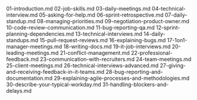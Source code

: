 01-introduction.md
02-job-skills.md
03-daily-meetings.md
04-technical-interview.md
05-asking-for-help.md
06-sprint-retrospective.md
07-daily-standup.md
08-managing-priorities.md
09-negotiation-product-owner.md
10-code-review-communication.md
11-bug-reporting-qa.md
12-sprint-planning-dependencies.md
13-technical-interviews.md
14-daily-standups.md
15-pull-request-reviews.md
16-explaining-bugs.md
17-1on1-manager-meetings.md
18-writing-docs.md
19-it-job-interviews.md
20-leading-meetings.md
21-conflict-management.md
22-professional-feedback.md
23-communication-with-recruiters.md
24-team-meetings.md
25-client-meetings.md
26-technical-interviews-advanced.md
27-giving-and-receiving-feedback-in-it-teams.md
28-bug-reporting-and-documentation.md
29-explaining-agile-processes-and-methodologies.md
30-describe-your-typical-workday.md
31-handling-blockers-and-delays.md
